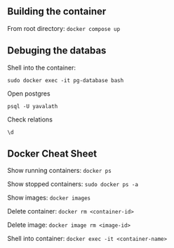 
## Building the container 

From root directory:
`docker compose up`

## Debuging the databas

Shell into the container:

`sudo docker exec -it pg-database bash`

Open postgres

`psql -U yavalath`

Check relations

`\d`

## Docker Cheat Sheet

Show running containers:
`docker ps`

Show stopped containers:
`sudo docker ps -a`

Show images:
`docker images`

Delete container:
`docker rm <container-id>`

Delete image:
`docker image rm <image-id>`

Shell into container:
`docker exec -it <container-name>`
